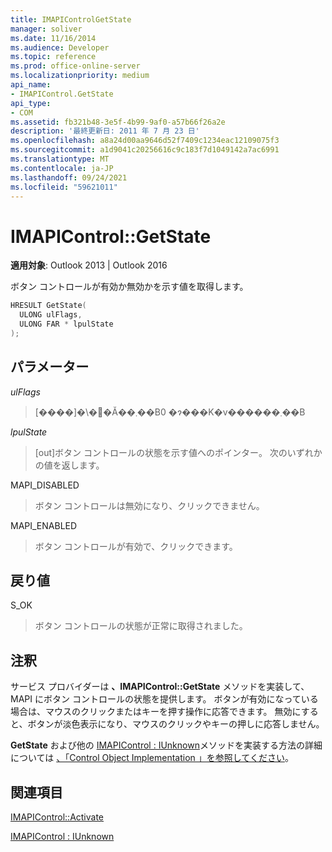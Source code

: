 ```yaml
---
title: IMAPIControlGetState
manager: soliver
ms.date: 11/16/2014
ms.audience: Developer
ms.topic: reference
ms.prod: office-online-server
ms.localizationpriority: medium
api_name:
- IMAPIControl.GetState
api_type:
- COM
ms.assetid: fb321b48-3e5f-4b99-9af0-a57b66f26a2e
description: '最終更新日: 2011 年 7 月 23 日'
ms.openlocfilehash: a8a24d00aa9646d52f7409c1234eac12109075f3
ms.sourcegitcommit: a1d9041c20256616c9c183f7d1049142a7ac6991
ms.translationtype: MT
ms.contentlocale: ja-JP
ms.lasthandoff: 09/24/2021
ms.locfileid: "59621011"
---
```

# <a name="imapicontrolgetstate"></a>IMAPIControl::GetState

  
  
**適用対象**: Outlook 2013 | Outlook 2016 
  
ボタン コントロールが有効か無効かを示す値を取得します。
  
```cpp
HRESULT GetState(
  ULONG ulFlags,
  ULONG FAR * lpulState
);
```

## <a name="parameters"></a>パラメーター

 _ulFlags_
  
> [����]�\�񂳂�Ă��܂��B0 �ɂ���K�v������܂��B
    
 _lpulState_
  
> [out]ボタン コントロールの状態を示す値へのポインター。 次のいずれかの値を返します。
    
MAPI_DISABLED 
  
> ボタン コントロールは無効になり、クリックできません。 
    
MAPI_ENABLED 
  
> ボタン コントロールが有効で、クリックできます。
    
## <a name="return-value"></a>戻り値

S_OK 
  
> ボタン コントロールの状態が正常に取得されました。
    
## <a name="remarks"></a>注釈

サービス プロバイダーは **、IMAPIControl::GetState** メソッドを実装して、MAPI にボタン コントロールの状態を提供します。 ボタンが有効になっている場合は、マウスのクリックまたはキーを押す操作に応答できます。 無効にすると、ボタンが淡色表示になり、マウスのクリックやキーの押しに応答しません。 
  
**GetState** および他の [IMAPIControl : IUnknown](imapicontroliunknown.md)メソッドを実装する方法の詳細については [、「Control Object Implementation 」を参照してください](control-object-implementation.md)。
  
## <a name="see-also"></a>関連項目



[IMAPIControl::Activate](imapicontrol-activate.md)
  
[IMAPIControl : IUnknown](imapicontroliunknown.md)

